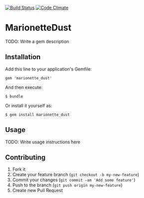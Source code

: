 [![Build Status][BS img]][Build Status]
[![Code Climate][CC img]][Code Climate]


# MarionetteDust

TODO: Write a gem description

## Installation

Add this line to your application's Gemfile:

    gem 'marionette_dust'

And then execute:

    $ bundle

Or install it yourself as:

    $ gem install marionette_dust

## Usage

TODO: Write usage instructions here

## Contributing

1. Fork it
2. Create your feature branch (`git checkout -b my-new-feature`)
3. Commit your changes (`git commit -am 'Add some feature'`)
4. Push to the branch (`git push origin my-new-feature`)
5. Create new Pull Request

[Build Status]: https://travis-ci.org/RobertoDip/marionette_dust-rails
[Code Climate]: https://codeclimate.com/github/RobertoDip/marionette_dust-rails

[BS img]: https://travis-ci.org/RobertoDip/marionette_dust-rails.png
[CC img]: https://codeclimate.com/github/RobertoDip/marionette_dust-rails.png
